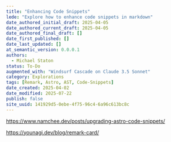 ```yaml
---
title: "Enhancing Code Snippets"
lede: "Explore how to enhance code snippets in markdown"
date_authored_initial_draft: 2025-04-05
date_authored_current_draft: 2025-04-05
date_authored_final_draft: []
date_first_published: []
date_last_updated: []
at_semantic_version: 0.0.0.1
authors:
  - Michael Staton
status: To-Do
augmented_with: "Windsurf Cascade on Claude 3.5 Sonnet"
category: Explorations
tags: [Remark, Astro, AST, Code-Snippets]
date_created: 2025-04-02
date_modified: 2025-07-22
publish: false
site_uuid: 141929d5-0ebe-4f75-96c4-6a96c613bc8c
---
```


https://www.namchee.dev/posts/upgrading-astro-code-snippets/

https://younagi.dev/blog/remark-card/

